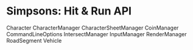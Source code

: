# Simpsons: Hit & Run API

Character
CharacterManager
CharacterSheetManager
CoinManager
CommandLineOptions
IntersectManager
InputManager
RenderManager
RoadSegment
Vehicle
